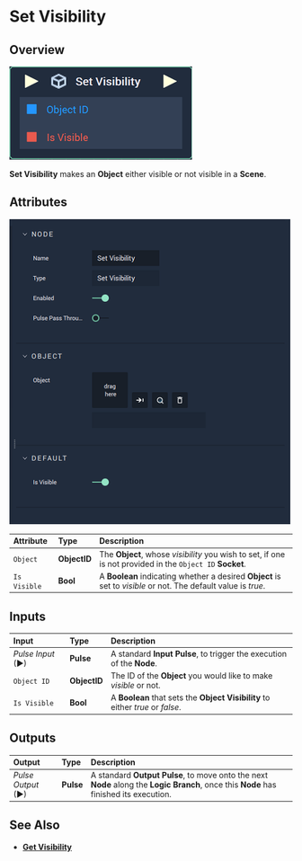# Set Visibility

## Overview

![The Set Visibility Node.](../../../.gitbook/assets/node-set-visibility.png)

**Set Visibility** makes an **Object** either visible or not visible in a **Scene**.

## Attributes

![The Set Visibility Node Attributes.](../../../.gitbook/assets/node-set-visibility-attr.png)

| Attribute | Type | Description |
| :--- | :--- | :--- |
| `Object` | **ObjectID** | The **Object**, whose _visibility_ you wish to set, if one is not provided in the `Object ID` **Socket**. |
| `Is Visible` | **Bool** | A **Boolean** indicating whether a desired **Object** is set to _visible_ or not. The default value is _true_. |

## Inputs

| Input | Type | Description |
| :--- | :--- | :--- |
| _Pulse Input_ \(►\) | **Pulse** | A standard **Input Pulse**, to trigger the execution of the **Node**. |
| `Object ID` | **ObjectID** | The ID of the **Object** you would like to make _visible_ or not. |
| `Is Visible` | **Bool** | A **Boolean** that sets the **Object** **Visibility** to either _true_ or _false_. |

## Outputs

| Output | Type | Description |
| :--- | :--- | :--- |
| _Pulse Output_ \(►\) | **Pulse** | A standard **Output Pulse**, to move onto the next **Node** along the **Logic Branch**, once this **Node** has finished its execution. |

## See Also

* [**Get Visibility**](get-visibility.md)

